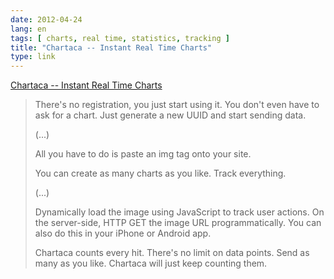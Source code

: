 ```yaml
---
date: 2012-04-24
lang: en
tags: [ charts, real time, statistics, tracking ]
title: "Chartaca -- Instant Real Time Charts"
type: link
---
```


[Chartaca -- Instant Real Time Charts](http://chartaca.com/)

> There's no registration, you just start using it. You don't even have
> to ask for a chart. Just generate a new UUID and start sending data.
>
> (...)
>
> All you have to do is paste an img tag onto your site.
>
> You can create as many charts as you like. Track everything.
>
> (...)
>
> Dynamically load the image using JavaScript to track user actions. On
> the server-side, HTTP GET the image URL programmatically. You can also
> do this in your iPhone or Android app.
>
> Chartaca counts every hit. There's no limit on data points. Send as
> many as you like. Chartaca will just keep counting them.

